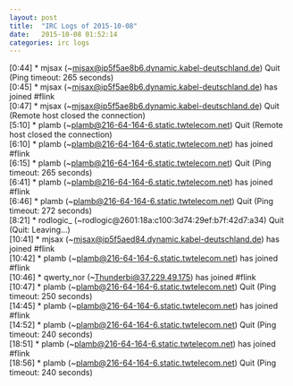 ```yaml
---
layout: post
title:  "IRC Logs of 2015-10-08"
date:   2015-10-08 01:52:14
categories: irc logs
---
```

<span class="irc-date">[0:44]</span> <span class="irc-navy">* mjsax (~mjsax@ip5f5ae8b6.dynamic.kabel-deutschland.de) Quit (Ping timeout: 265 seconds)</span><br />
<span class="irc-date">[0:45]</span> <span class="irc-green">* mjsax (~mjsax@ip5f5ae8b6.dynamic.kabel-deutschland.de) has joined #flink</span><br />
<span class="irc-date">[0:47]</span> <span class="irc-navy">* mjsax (~mjsax@ip5f5ae8b6.dynamic.kabel-deutschland.de) Quit (Remote host closed the connection)</span><br />
<span class="irc-date">[5:10]</span> <span class="irc-navy">* plamb (~plamb@216-64-164-6.static.twtelecom.net) Quit (Remote host closed the connection)</span><br />
<span class="irc-date">[6:10]</span> <span class="irc-green">* plamb (~plamb@216-64-164-6.static.twtelecom.net) has joined #flink</span><br />
<span class="irc-date">[6:15]</span> <span class="irc-navy">* plamb (~plamb@216-64-164-6.static.twtelecom.net) Quit (Ping timeout: 265 seconds)</span><br />
<span class="irc-date">[6:41]</span> <span class="irc-green">* plamb (~plamb@216-64-164-6.static.twtelecom.net) has joined #flink</span><br />
<span class="irc-date">[6:46]</span> <span class="irc-navy">* plamb (~plamb@216-64-164-6.static.twtelecom.net) Quit (Ping timeout: 272 seconds)</span><br />
<span class="irc-date">[8:21]</span> <span class="irc-navy">* rodlogic_ (~rodlogic@2601:18a:c100:3d74:29ef:b7f:42d7:a34) Quit (Quit: Leaving...)</span><br />
<span class="irc-date">[10:41]</span> <span class="irc-green">* mjsax (~mjsax@ip5f5aed84.dynamic.kabel-deutschland.de) has joined #flink</span><br />
<span class="irc-date">[10:42]</span> <span class="irc-green">* plamb (~plamb@216-64-164-6.static.twtelecom.net) has joined #flink</span><br />
<span class="irc-date">[10:46]</span> <span class="irc-green">* qwerty_nor (~Thunderbi@37.229.49.175) has joined #flink</span><br />
<span class="irc-date">[10:47]</span> <span class="irc-navy">* plamb (~plamb@216-64-164-6.static.twtelecom.net) Quit (Ping timeout: 250 seconds)</span><br />
<span class="irc-date">[14:45]</span> <span class="irc-green">* plamb (~plamb@216-64-164-6.static.twtelecom.net) has joined #flink</span><br />
<span class="irc-date">[14:52]</span> <span class="irc-navy">* plamb (~plamb@216-64-164-6.static.twtelecom.net) Quit (Ping timeout: 240 seconds)</span><br />
<span class="irc-date">[18:51]</span> <span class="irc-green">* plamb (~plamb@216-64-164-6.static.twtelecom.net) has joined #flink</span><br />
<span class="irc-date">[18:56]</span> <span class="irc-navy">* plamb (~plamb@216-64-164-6.static.twtelecom.net) Quit (Ping timeout: 240 seconds)</span><br />
